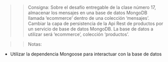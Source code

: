 >> Consigna: 
Sobre el desafío entregable de la clase número 17, almacenar los mensajes en una base de datos MongoDB llamada ‘ecommerce’ dentro de una colección ‘mensajes’.
Cambiar la capa de persistencia de la Api Rest de productos por un servicio de base de datos MongoDB. 
La base de datos a utilizar será ‘ecommerce’, colección ‘productos’.

>> Notas:
- Utilizar la dependencia Mongoose para interactuar con la base de datos


